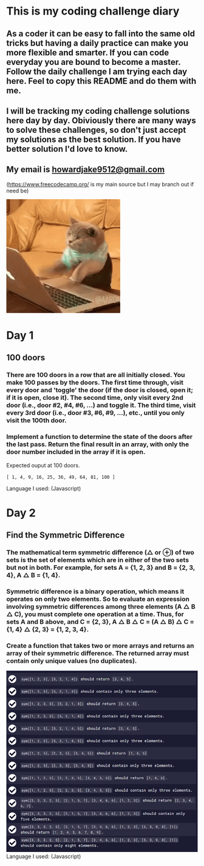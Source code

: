 # This is my coding challenge diary

## As a coder it can be easy to fall into the same old tricks but having a daily practice can make you more flexible and smarter.  If you can code everyday you are bound to become a master. Follow the daily challenge I am trying each day here. Feel to copy this README and do them with me. 
## I will be tracking my coding challenge solutions here day by day. Obiviously there are many ways to solve these challenges, so don't just accept my solutions as the best solution. If you have better solution I'd love to know. 
## My email is howardjake9512@gmail.com
(https://www.freecodecamp.org/ is my main source but I may branch out if need be) 

![code cat](./img/codecat.gif)

# Day 1 

## 100 doors
### There are 100 doors in a row that are all initially closed. You make 100 passes by the doors. The first time through, visit every door and 'toggle' the door (if the door is closed, open it; if it is open, close it). The second time, only visit every 2nd door (i.e., door #2, #4, #6, ...) and toggle it. The third time, visit every 3rd door (i.e., door #3, #6, #9, ...), etc., until you only visit the 100th door.

### Implement a function to determine the state of the doors after the last pass. Return the final result in an array, with only the door number included in the array if it is open.

Expected ouput at 100 doors.
```
[ 1, 4, 9, 16, 25, 36, 49, 64, 81, 100 ]
```
Language I used: (Javascript)
# Day 2

## Find the Symmetric Difference
### The mathematical term symmetric difference (△ or ⊕) of two sets is the set of elements which are in either of the two sets but not in both. For example, for sets A = {1, 2, 3} and B = {2, 3, 4}, A △ B = {1, 4}.

### Symmetric difference is a binary operation, which means it operates on only two elements. So to evaluate an expression involving symmetric differences among three elements (A △ B △ C), you must complete one operation at a time. Thus, for sets A and B above, and C = {2, 3}, A △ B △ C = (A △ B) △ C = {1, 4} △ {2, 3} = {1, 2, 3, 4}.

### Create a function that takes two or more arrays and returns an array of their symmetric difference. The returned array must contain only unique values (no duplicates).

![Day2Exepected](img\Day2Expectations.PNG)
Language I used: (Javascript)
